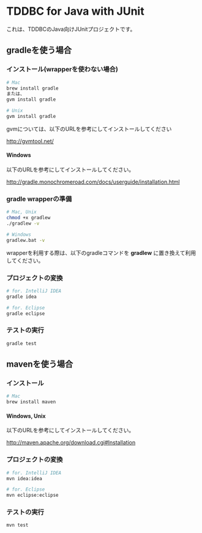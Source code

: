 TDDBC for Java with JUnit
====================================

これは、TDDBCのJava向けJUnitプロジェクトです。

## gradleを使う場合

### インストール(wrapperを使わない場合)
```bash
# Mac
brew install gradle
または、
gvm install gradle

# Unix
gvm install gradle
```
gvmについては、以下のURLを参考にしてインストールしてください

http://gvmtool.net/

#### Windows
以下のURLを参考にしてインストールしてください。

http://gradle.monochromeroad.com/docs/userguide/installation.html

### gradle wrapperの準備
```bash
# Mac, Unix
chmod +x gradlew
./gradlew -v

# Windows
gradlew.bat -v
```

wrapperを利用する際は、以下のgradleコマンドを **gradlew** に置き換えて利用してください。

### プロジェクトの変換
```bash
# for. IntelliJ IDEA
gradle idea

# for. Eclipse
gradle eclipse
```

### テストの実行
```bash
gradle test
```


## mavenを使う場合
### インストール
```bash
# Mac
brew install maven
```
#### Windows, Unix
以下のURLを参考にしてインストールしてください。

http://maven.apache.org/download.cgi#Installation

### プロジェクトの変換
```bash
# for. IntelliJ IDEA
mvn idea:idea

# for. Eclipse
mvn eclipse:eclipse
```

### テストの実行
```bash
mvn test
```
